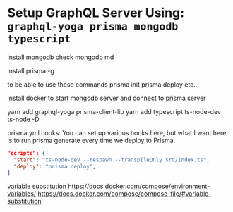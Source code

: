 # Setup GraphQL Server Using: `graphql-yoga prisma mongodb typescript`

install mongodb check mongodb md

install prisma -g

to be able to use these commands prisma init prisma deploy etc...

install docker to start mongodb server and connect to prisma server

yarn add graphql-yoga prisma-client-lib
yarn add typescript ts-node-dev ts-node -D

prisma.yml
hooks: You can set up various hooks here, but what I want here is to run prisma generate every time we deploy to Prisma.


```json
"scripts": {
  "start": "ts-node-dev --respawn --transpileOnly src/index.ts",
  "deploy": "prisma deploy",
}
```

variable substitution
https://docs.docker.com/compose/environment-variables/
https://docs.docker.com/compose/compose-file/#variable-substitution